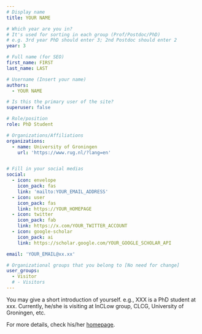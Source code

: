 ```yaml
---
# Display name
title: YOUR NAME

# Which year are you in?
# It's used for sorting in each group (Prof/Postdoc/PhD)
# e.g. 3rd year PhD should enter 3; 2nd Postdoc should enter 2
year: 3

# Full name (for SEO)
first_name: FIRST
last_name: LAST

# Username (Insert your name)
authors:
  - YOUR NAME

# Is this the primary user of the site?
superuser: false

# Role/position
role: PhD Student

# Organizations/Affiliations
organizations:
  - name: University of Groningen
    url: 'https://www.rug.nl/?lang=en'


# Fill in your social medias
social:
  - icon: envelope
    icon_pack: fas
    link: 'mailto:YOUR_EMAIL_ADDRESS'
  - icon: user
    icon_pack: fas
    link: https://YOUR_HOMEPAGE 
  - icon: twitter
    icon_pack: fab
    link: https://x.com/YOUR_TWITTER_ACCOUNT
  - icon: google-scholar
    icon_pack: ai
    link: https://scholar.google.com/YOUR_GOOGLE_SCHOLAR_API

email: 'YOUR_EMAIL@xx.xx'

# Organizational groups that you belong to [No need for change]
user_groups:
  - Visitor
  # - Visitors
---
```


You may give a short introduction of yourself.
e.g., XXX is a PhD student at xxx. Currently, he/she is visiting at InCLow group, CLCG, University of Groningen, etc.

For more details, check his/her [homepage](url).